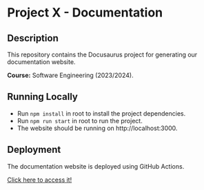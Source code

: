 # Project X - Documentation

## Description

This repository contains the Docusaurus project for generating our documentation website.

**Course:** Software Engineering (2023/2024).

## Running Locally

- Run `npm install` in root to install the project dependencies.
- Run `npm run start` in root to run the project.
- The website should be running on http://localhost:3000.

## Deployment

The documentation website is deployed using GitHub Actions.

[Click here to access it!](https://es-project-x.github.io/documentation)


